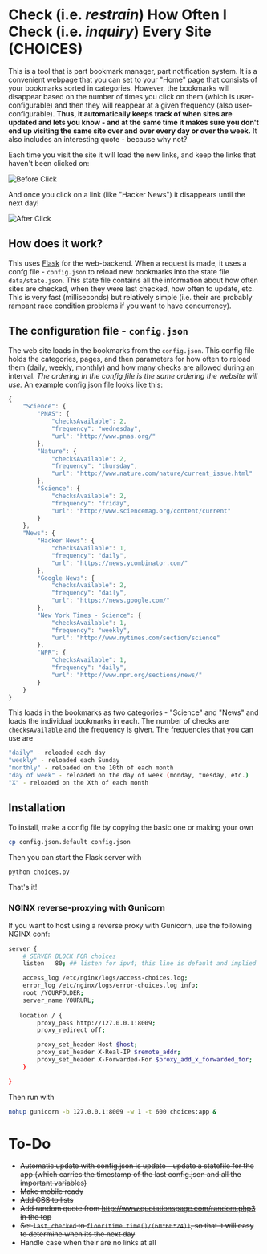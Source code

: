 # Check (i.e. *restrain*) How Often I Check (i.e. *inquiry*) Every Site (CHOICES)

This is a tool that is part bookmark manager, part notification system. It is a convenient webpage that you can set to your "Home" page that consists of your bookmarks sorted in categories. However, the bookmarks will disappear based on the number of times you click on them (which is user-configurable) and then they will reappear at a given frequency (also user-configurable). **Thus, it automatically keeps track of when sites are updated and lets you know - and at the same time it makes sure you don't end up visiting the same site over and over every day or over the week.** It also includes an interesting quote - because why not?

Each time you visit the site it will load the new links, and keep the links that haven't been clicked on:

![Before Click](https://i.imgur.com/QqS2klU.jpg)

And once you click on a link (like "Hacker News") it disappears until the next day!

![After Click](https://i.imgur.com/Y8eyXvM.jpg)



## How does it work?

This uses [Flask](http://flask.pocoo.org/) for the web-backend. When a request is made, it uses a confg file - ```config.json``` to reload new bookmarks into the state file ```data/state.json```. This state file contains all the information about how often sites are checked, when they were last checked, how often to update, etc. This is very fast (milliseconds) but relatively simple (i.e. their are probably rampant race condition problems if you want to have concurrency). 

## The configuration file - ```config.json```

The web site loads in the bookmarks from the ```config.json```. This config file holds the categories, pages, and then parameters for how often to reload them (daily, weekly, monthly) and how many checks are allowed during an interval. *The ordering in the config file is the same ordering the website will use.* An example config.json file looks like this: 

```javascript
{
    "Science": {
        "PNAS": {
            "checksAvailable": 2,
            "frequency": "wednesday",
            "url": "http://www.pnas.org/"
        },
        "Nature": {
            "checksAvailable": 2,
            "frequency": "thursday",
            "url": "http://www.nature.com/nature/current_issue.html"
        },
        "Science": {
            "checksAvailable": 2,
            "frequency": "friday",
            "url": "http://www.sciencemag.org/content/current"
        }
    },
    "News": {
        "Hacker News": {
            "checksAvailable": 1,
            "frequency": "daily",
            "url": "https://news.ycombinator.com/"
        },
        "Google News": {
            "checksAvailable": 2,
            "frequency": "daily",
            "url": "https://news.google.com/"
        },
        "New York Times - Science": {
            "checksAvailable": 1,
            "frequency": "weekly",
            "url": "http://www.nytimes.com/section/science"
        },
        "NPR": {
            "checksAvailable": 1,
            "frequency": "daily",
            "url": "http://www.npr.org/sections/news/"
        }
    }
}
```

This loads in the bookmarks as two categories - "Science" and "News" and loads the individual bookmarks in each. The number of checks are ```checksAvailable``` and the frequency is given. The frequencies that you can use are

```bash
"daily" - reloaded each day
"weekly" - reloaded each Sunday
"monthly" - reloaded on the 10th of each month
"day of week" - reloaded on the day of week (monday, tuesday, etc.)
"X" - reloaded on the Xth of each month
```

## Installation

To install, make a config file by copying the basic one or making your own

```bash
cp config.json.default config.json
```

Then you can start the Flask server with

```bash
python choices.py
```

That's it!

### NGINX reverse-proxying with Gunicorn

If you want to host using a reverse proxy with Gunicorn, use the following NGINX conf:


```bash	
server {
	# SERVER BLOCK FOR choices
	listen   80; ## listen for ipv4; this line is default and implied

	access_log /etc/nginx/logs/access-choices.log;
	error_log /etc/nginx/logs/error-choices.log info;
	root /YOURFOLDER;
	server_name YOURURL;
        
   location / {
        proxy_pass http://127.0.0.1:8009;
        proxy_redirect off;

        proxy_set_header Host $host;
        proxy_set_header X-Real-IP $remote_addr;
        proxy_set_header X-Forwarded-For $proxy_add_x_forwarded_for;
    }

}
```

Then run with 
```bash
nohup gunicorn -b 127.0.0.1:8009 -w 1 -t 600 choices:app &
```


# To-Do

- ~~Automatic update with config.json is update - update a statefile for the app (which carries the timestamp of the last config.json and all the important variables)~~
- ~~Make mobile ready~~
- ~~Add CSS to lists~~
- ~~Add random quote from http://www.quotationspage.com/random.php3 in the top~~
- ~~Set ```last_checked``` to ```floor(time.time()/(60*60*24))```, so that it will easy to determine when its the next day~~
- Handle case when their are no links at all

